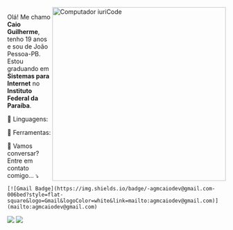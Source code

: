 <img src="https://raw.githubusercontent.com/MicaelliMedeiros/micaellimedeiros/master/image/computer-illustration.png" min-width="400px" max-width="400px" width="400px" align="right" alt="Computador iuriCode">

<p align="left"> 
  Olá! Me chamo <strong>Caio Guilherme</strong>, tenho 19 anos e sou de João Pessoa-PB. <br>
  Estou graduando em <strong>Sistemas para Internet</strong> no <strong>Instituto Federal da Paraíba</strong>.
</p>

<p align="left">
  🦄 Linguagens: <strong></strong>
</p>

<p align="left">
  💼 Ferramentas: <strong></strong>
</p>

<p align="left">
  💌 Vamos conversar? Entre em contato comigo... ⤵️
</p>

<p align="left">
  
    [![Gmail Badge](https://img.shields.io/badge/-agmcaiodev@gmail.com-006bed?style=flat-square&logo=Gmail&logoColor=white&link=mailto:agmcaiodev@gmail.com)](mailto:agmcaiodev@gmail.com)

  <a href="https://www.linkedin.com/in/caio-guilherme-880675202/" alt="Linkedin">
  <img src="https://img.shields.io/badge/-Linkedin-0e76a8?style=flat-square&logo=Linkedin&logoColor=white&link=LINK-DO-SEU-LINKEDIN" /></a>

  <a href="https://www.instagram.com/agmcaio/" alt="Instagram">
  <img src="https://img.shields.io/badge/-Instagram-DF0174?style=flat-square&labelColor=DF0174&logo=instagram&logoColor=white&link=LINK-DO-SEU-INSTAGRAM"/></a>
</p>  
